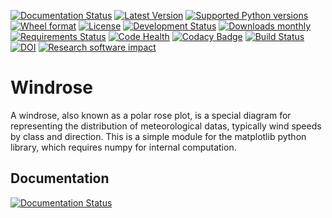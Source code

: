 [![Documentation Status](https://readthedocs.org/projects/windrose/badge/?version=latest)](http://windrose.readthedocs.io/en/latest/?badge=latest)
[![Latest Version](https://img.shields.io/pypi/v/windrose.svg)](https://pypi.python.org/pypi/windrose/)
[![Supported Python versions](https://img.shields.io/pypi/pyversions/windrose.svg)](https://pypi.python.org/pypi/windrose/)
[![Wheel format](https://img.shields.io/pypi/wheel/windrose.svg)](https://pypi.python.org/pypi/windrose/)
[![License](https://img.shields.io/pypi/l/windrose.svg)](https://pypi.python.org/pypi/windrose/)
[![Development Status](https://img.shields.io/pypi/status/windrose.svg)](https://pypi.python.org/pypi/windrose/)
[![Downloads monthly](https://img.shields.io/pypi/dm/windrose.svg)](https://pypi.python.org/pypi/windrose/)
[![Requirements Status](https://requires.io/github/python-windrose/windrose/requirements.svg?branch=master)](https://requires.io/github/python-windrose/windrose/requirements/?branch=master)
[![Code Health](https://landscape.io/github/python-windrose/windrose/master/landscape.svg?style=flat)](https://landscape.io/github/python-windrose/windrose/master)
[![Codacy Badge](https://www.codacy.com/project/badge/fff3df3be0754829925202cdd6495ce7)](https://www.codacy.com/app/s-celles/windrose_2)
[![Build Status](https://travis-ci.org/python-windrose/windrose.svg)](https://travis-ci.org/python-windrose/windrose)
[![DOI](https://zenodo.org/badge/37549137.svg)](https://zenodo.org/badge/latestdoi/37549137)
[![Research software impact](http://depsy.org/api/package/pypi/windrose/badge.svg)](http://depsy.org/package/python/windrose)

# Windrose

A windrose, also known as a polar rose plot, is a special diagram for representing the distribution of meteorological datas, typically wind speeds by class and direction.
This is a simple module for the matplotlib python library, which requires numpy for internal computation.

## Documentation
[![Documentation Status](https://readthedocs.org/projects/windrose/badge/?version=latest)](http://windrose.readthedocs.io/en/latest/?badge=latest)
